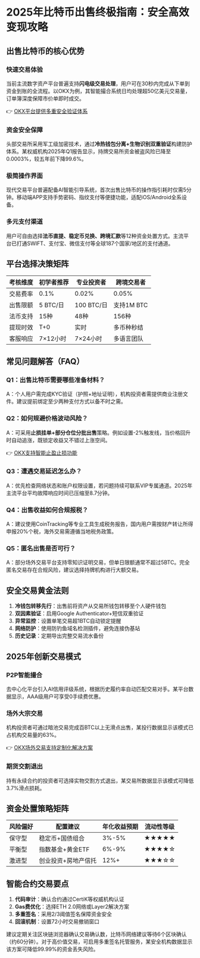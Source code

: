 # 2025年比特币出售终极指南：安全高效变现攻略

## 出售比特币的核心优势

### 快速交易体验
当前主流数字资产平台普遍支持**闪电级交易处理**，用户可在30秒内完成从下单到资金到账的全流程。以OKX为例，其智能撮合系统日均处理超50亿美元交易量，订单簿深度保障市价单即时成交。

👉 [OKX平台提供多重安全验证体系](https://bit.ly/okx_welcome)

### 资金安全保障
头部交易所采用军工级加密技术，通过**冷热钱包分离+生物识别双重验证**构建防护体系。某权威机构2025年Q1报告显示，持牌交易所资金被盗风险已降至0.0003%，较五年前下降99.6%。

### 极简操作界面
现代交易平台普遍配备AI智能引导系统，首次出售比特币的操作指引耗时仅需5分钟。移动端APP支持手势密码、指纹支付等便捷功能，适配iOS/Android全系设备。

### 多元支付渠道
用户可自由选择**法币直提、稳定币兑换、跨境汇款**等12种资金处置方式。主流平台已打通SWIFT、支付宝、微信支付等全球187个国家/地区的支付通道。

## 平台选择决策矩阵

| 考核维度      | 初学者推荐 | 专业投资者 | 跨境交易者 |
|---------------|------------|------------|------------|
| 交易费率      | 0.1%       | 0.02%      | 0.05%      |
| 出售限额      | 5 BTC/日   | 100 BTC/日 | 支持1M BTC |
| 法币支持      | 15种       | 48种       | 156种      |
| 提现时效      | T+0        | 实时       | 多币种秒结 |
| 客服响应      | 7×12小时   | 7×24小时   | 多语言团队 |

## 常见问题解答（FAQ）

### Q1：出售比特币需要哪些准备材料？
A：个人用户需完成KYC验证（护照+地址证明），机构投资者需提供商业注册文件。建议提前绑定至少两种支付方式以备不时之需。

### Q2：如何规避价格波动风险？
A：可采用**止损挂单+部分仓位分批出售**策略。例如设置-2%触发线，当价格回升时自动追涨，既锁定收益又不错过上涨空间。

👉 [OKX支持智能止盈止损功能](https://bit.ly/okx_welcome)

### Q3：遭遇交易延迟怎么办？
A：优先检查网络状态和账户权限设置，若问题持续可联系VIP专属通道。2025年主流平台平均故障响应时间已压缩至8.7分钟。

### Q4：出售收益如何合规报税？
A：建议使用CoinTracking等专业工具生成税务报告，国内用户需按财产转让所得申报20%个税，海外交易需遵循当地税务政策。

### Q5：匿名出售是否可行？
A：部分场外交易平台支持零知识证明交易，但单日限额通常不超过5BTC。完全匿名交易存在合规风险，建议选择持牌机构进行大额交易。

## 安全交易黄金法则

1. **冷钱包转移先行**：出售前将资产从交易所钱包转移至个人硬件钱包
2. **双因素验证**：启用Google Authenticator+短信双重验证
3. **异常监控**：设置单笔交易超1BTC自动锁定提醒
4. **网络防护**：使用防钓鱼域名检测插件，避免连接伪基站
5. **历史记录**：定期导出完整交易流水备份

## 2025年创新交易模式

### P2P智能撮合
去中心化平台引入AI信用评级系统，根据历史履约率自动匹配交易对手。某平台数据显示，AAA级用户可享受0手续费优惠。

### 场外大宗交易
机构投资者可通过暗池交易完成百BTC以上无滑点出售，某投行数据显示该模式已占机构交易量的63%。

👉 [OKX场外交易支持定制化解决方案](https://bit.ly/okx_welcome)

### 期货交割退出
持有永续合约的投资者可选择实物交割方式退出，某交易所数据显示该模式可降低3.7%滑点损耗。

## 资金处置策略矩阵

| 风险偏好 | 配置建议                  | 年化收益预期 | 流动性等级 |
|----------|---------------------------|--------------|------------|
| 保守型   | 稳定币+国债组合           | 3%-5%        | ★★★★★     |
| 平衡型   | 指数基金+黄金ETF          | 6%-9%        | ★★★★☆     |
| 激进型   | 创业投资+房地产信托       | 12%+         | ★★★☆☆     |

## 智能合约交易要点

1. **代码审计**：确认合约通过CertiK等权威机构认证
2. **Gas费优化**：选择ETH 2.0网络或Layer2解决方案
3. **多重签名**：采用2/3阈值签名保障资金安全
4. **回滚机制**：设置72小时交易撤销窗口

建议定期关注区块链浏览器确认交易确认数，比特币网络建议等待6个区块确认（约60分钟）。对于高价值交易，可启用多重签名托管服务，某安全机构数据显示该方案可降低99.99%的资金丢失风险。